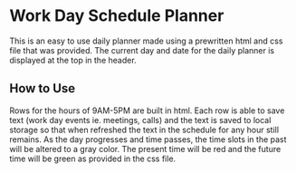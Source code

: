 # Work Day Schedule Planner

This is an easy to use daily planner made using a prewritten html and css file that was provided. The current day and date for the daily planner is displayed at the top in the header.

## How to Use

Rows for the hours of 9AM-5PM are built in html. Each row is able to save text (work day events ie. meetings, calls) and the text is saved to local storage so that when refreshed the text in the schedule for any hour still remains. As the day progresses and time passes, the time slots in the past will be altered to a gray color. The present time will be red and the future time will be green as provided in the css file.






